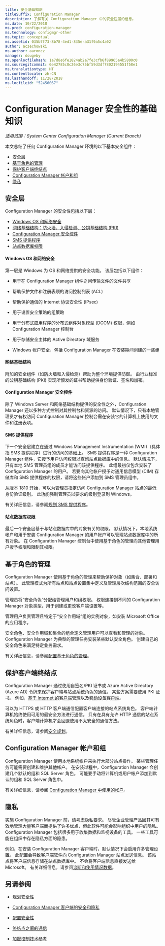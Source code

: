 ```yaml
---
title: 安全基础知识
titleSuffix: Configuration Manager
description: 了解有关 Configuration Manager 中的安全性层的信息。
ms.date: 10/22/2018
ms.prod: configuration-manager
ms.technology: configmgr-other
ms.topic: conceptual
ms.assetid: 035b7f73-8b78-4ed1-835e-a31f9a5c4a02
author: aczechowski
ms.author: aaroncz
manager: dougeby
ms.openlocfilehash: 1a7d8e6fe1824ab2a7fe3cfb6f89965a4b5800c0
ms.sourcegitcommit: 6e42785c8c26e3c75bf59d3df7802194551f58e1
ms.translationtype: HT
ms.contentlocale: zh-CN
ms.lasthandoff: 11/28/2018
ms.locfileid: "52456067"
---
```

# <a name="fundamentals-of-security-for-configuration-manager"></a>Configuration Manager 安全性的基础知识

*适用范围：System Center Configuration Manager (Current Branch)*

本文总结了任何 Configuration Manager 环境的以下基本安全组件：
- [安全层](#bkmk_layers)
- [基于角色的管理](#bkmk_rba)
- [保护客户端终结点](#bkmk_endpoints)
- [Configuration Manager 帐户和组](#bkmk_accounts)
- [隐私](#bkmk_privacy)

## <a name="bkmk_layers"></a> 安全层

Configuration Manager 的安全性包括以下层： 
- [Windows OS 和网络安全](#bkmk_layer-windows)
- [网络基础结构：防火墙、入侵检测、公钥基础结构 (PKI)](#bkmk_layer-network)
- [Configuration Manager 安全控件](#bkmk_layer-cm)
- [SMS 提供程序](#bkmk_layer-provider)
- [站点数据库权限](#bkmk_layer-db)

#### <a name="bkmk_layer-windows"></a> Windows OS 和网络安全
第一层是 Windows 为 OS 和网络提供的安全功能。 该层包括以下组件：  

-   用于在 Configuration Manager 组件之间传输文件的文件共享  

-   帮助保护文件和注册表项的访问控制列表 (ACL)  

-   帮助保护通信的 Internet 协议安全性 (IPsec)  

-   用于设置安全策略的组策略  

-   用于分布式应用程序的分布式组件对象模型 (DCOM) 权限，例如 Configuration Manager 控制台  

-   用于存储安全主体的 Active Directory 域服务  

-   Windows 帐户安全，包括 Configuration Manager 在安装期间创建的一些组  

#### <a name="bkmk_layer-network"></a> 网络基础结构

附加的安全组件（如防火墙和入侵检测）帮助为整个环境提供防御。 由行业标准的公钥基础结构 (PKI) 实现所颁发的证书帮助提供身份验证、签名和加密。  

#### <a name="bkmk_layer-cm"></a> Configuration Manager 安全控件

除了 Windows Server 和网络基础结构提供的安全性之外，Configuration Manager 还以多种方式控制对其控制台和资源的访问。 默认情况下，只有本地管理员才有权访问 Configuration Manager 控制台需在安装它的计算机上使用的文件和注册表项。  

#### <a name="bkmk_layer-provider"></a> SMS 提供程序

下一个安全层建立在通过 Windows Management Instrumentation (WMI)（具体指 SMS 提供程序）进行的访问的基础上。 SMS 提供程序是一种 Configuration Manager 组件，它授予用户访问权限以查询站点数据库中的信息。 默认情况下，只有本地 SMS 管理员组的成员才能访问该提供程序。 此组最初仅包含安装了 Configuration Manager 的用户。 若要向其他帐户授予对通用信息模型 (CIM) 存储库和 SMS 提供程序的权限，请将这些帐户添加到 SMS 管理员组中。  

从版本 1810 开始，可以为管理员指定访问 Configuration Manager 站点的最低身份验证级别。 此功能强制管理员以要求的级别登录到 Windows。 <!--1357013-->  

有关详细信息，请参阅[规划 SMS 提供程序](/sccm/core/plan-design/hierarchy/plan-for-the-sms-provider)。

#### <a name="bkmk_layer-db"></a> 站点数据库权限

最后一个安全层基于与站点数据库中的对象有关的权限。 默认情况下，本地系统帐户和用于安装 Configuration Manager 的用户帐户可以管理站点数据库中的所有对象。 在 Configuration Manager 控制台中使用基于角色的管理向其他管理用户授予权限和限制其权限。  



## <a name="bkmk_rba"></a>基于角色的管理  

 Configuration Manager 使用基于角色的管理来帮助保护对象（如集合、部署和站点）。 此管理模式为所有站点和站点设置集中定义及管理层次结构范围的安全访问设置。 

 管理员将“安全角色”分配给管理用户和组权限。 权限连接到不同的 Configuration Manager 对象类型，用于创建或更改客户端设置等。 

 管理用户负责管理且特定于“安全作用域”组的实例对象，如安装 Microsoft Office 的应用程序。 

 安全角色、安全作用域和集合的组合定义管理用户可以查看和管理的对象。 Configuration Manager 为典型的管理任务安装某些默认安全角色。 创建自己的安全角色来满足特定业务需求。  

 有关详细信息，请参阅[配置基于角色的管理](/sccm/core/servers/deploy/configure/configure-role-based-administration)。  



## <a name="bkmk_endpoints"></a> 保护客户端终结点  

 Configuration Manager 通过使用自签名/PKI 证书或 Azure Active Directory (Azure AD) 令牌来保护客户端与站点系统角色的通信。 某些方案需要使用 PKI 证书。 例如，[基于 Internet 的客户端管理](/sccm/core/clients/manage/plan-internet-based-client-management)以及[移动设备客户端](/sccm/mdm/plan-design/plan-on-premises-mdm)。  

 可以为 HTTPS 或 HTTP 客户端通信配置客户端连接的站点系统角色。 客户端计算机始终使用可用的最安全方法进行通信。 只有在具有允许 HTTP 通信的站点系统角色时，客户端计算机才会回退使用不太安全的通信方法。  

 有关详细信息，请参阅[安全规划](/sccm/core/plan-design/security/plan-for-security)。



## <a name="bkmk_accounts"></a> Configuration Manager 帐户和组  

 Configuration Manager 使用本地系统帐户来执行大部分站点操作。 某些管理任务可能需要创建和维护其他帐户。 在安装过程中，Configuration Manager 会创建几个默认的组和 SQL Server 角色。 可能要手动将计算机或用户帐户添加到默认的组和 SQL Server 角色中。  

 有关详细信息，请参阅 [Configuration Manager 中使用的帐户](/sccm/core/plan-design/hierarchy/accounts)。  



## <a name="bkmk_privacy"></a> 隐私  

 实施 Configuration Manager 前，请考虑隐私要求。 尽管企业管理产品因其可有效地管理大量客户端而提供了许多优点，但此软件可能会影响组织中用户的隐私。 Configuration Manager 包括很多用于收集数据和监视设备的工具。 一些工具可能在组织中存在隐私方面的隐患。  

 例如，在安装 Configuration Manager 客户端时，默认情况下会启用许多管理设置。 此配置会导致客户端软件向 Configuration Manager 站点发送信息。 该站点将客户端信息存储在站点数据库中。 不会将客户端信息直接发送给 Microsoft。 有关详细信息，请参阅[诊断和使用情况数据](/sccm/core/plan-design/diagnostics/diagnostics-and-usage-data)。



## <a name="see-also"></a>另请参阅

- [规划安全性](/sccm/core/plan-design/security/plan-for-security)  

- [Configuration Manager 客户端的安全和隐私](/sccm/core/clients/deploy/plan/security-and-privacy-for-clients)  

- [配置安全性](/sccm/core/plan-design/security/configure-security)   

- [终结点之间的通信](/sccm/core/plan-design/hierarchy/communications-between-endpoints)  

- [加密控制技术参考](/sccm/core/plan-design/security/cryptographic-controls-tehnical-reference)  

